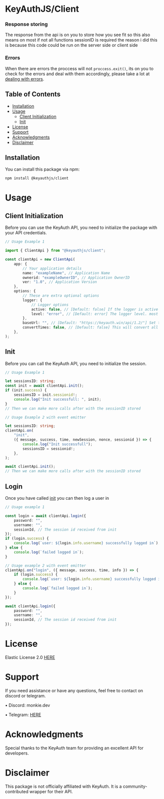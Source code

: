 # KeyAuthJS/Client

### Response storing

The response from the api is on you to store how you see fit so this also means on most if not all functions sessionID is required the reason i did this is because this code could be run on the server side or client side

### Errors

When there are errors the proccess will not `proccess.exit()`, its on you to check for the errors and deal with them accordingly, please take a lot at [dealing with errors](#errors).

## Table of Contents

-   [Installation](#installation)
-   [Usage](#usage)
    -   [Client Initialization](#client-initialization)
    -   [Init](#init)
-   [License](#license)
-   [Support](#support)
-   [Acknowledgments](#acknowledgments)
-   [Disclaimer](#disclaimer)

## Installation

You can install this package via npm:

```bash
npm install @keyauthjs/client
```

# Usage

## Client Initialization

Before you can use the KeyAuth API, you need to initialize the package with your API credentials.

```typescript
// Usage Example 1

import { ClientApi } from "@keyauthjs/client";

const clientApi = new ClientApi(
    app: {
        // Your application details
        name: "exampleName", // Application Name
        ownerid: "exampleOwnerID", // Application OwnerID
        ver: "1.0", // Application Version
    },
    options: {
        // These are extra optional options
        logger: {
            // Logger options
            active: false, // [Default: false] If the logger is active or not
            level: "error", // [Default: error] The logger level. most of the time this should be set to error
        },
        baseUrl: "", // [Default: "https://keyauth.win/api/1.2/"] Set the base url used
        convertTimes: false, // [Default: false] This will convert all times on a user subscriptions to local time string,
    },
);
```

## Init

Before you can call the KeyAuth API, you need to initialize the session.

```typescript
// Usage Example 1

let sessionsID: string;
const init = await clientApi.init();
if (init.success) {
    sessionsID = init.sessionid!;
    console.log("Init successfull: ", init);
}
// Then we can make more calls after with the sessionID stored
```

```typescript
// Usage Example 2 with event emitter

let sessionsID: string;
clientApi.on(
    "init",
    ({ message, success, time, newSession, nonce, sessionid }) => {
        console.log("Init successfull");
        sessionsID = sessionid!;
    },
);

await clientApi.init();
// Then we can make more calls after with the sessionID stored
```

## Login

Once you have called [init](#init) you can then log a user in

```typescript
// Usage example 1

const login = await clientApi.login({
    password: "",
    username: "",
    sessionId, // The session id received from init
});
if (login.success) {
    console.log(`user: ${login.info.username} successfully logged in`);
} else {
    console.log(`failed logged in`);
}
```

```typescript
// Usage example 2 with event emitter
clientApi.on("login", ({ message, success, time, info }) => {
    if (login.success) {
        console.log(`user: ${login.info.username} successfully logged in`);
    } else {
        console.log(`failed logged in`);
    }
});

await clientApi.login({
    password: "",
    username: "",
    sessionId, // The session id received from init
});
```

# License

Elastic License 2.0 [HERE](https://github.com/lIMonkieIl/keyauth-npm/blob/dev/LICENSE)

# Support

If you need assistance or have any questions, feel free to contact on discord or telegram.

• Discord: monkie.dev

• Telegram: [HERE](https://t.me/lIMonkieIl)

# Acknowledgments

Special thanks to the KeyAuth team for providing an excellent API for developers.

# Disclaimer

This package is not officially affiliated with KeyAuth. It is a community-contributed wrapper for their API.
